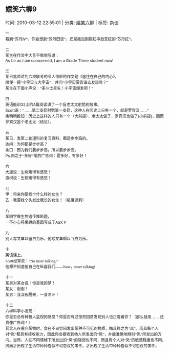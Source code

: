 
<h2>嬉笑六柳9</h2>

<span class="time SG_txtc">时间: 2010-03-12 22:55:01 | 分类: [嬉笑六柳](./BlogClass_嬉笑六柳.md) | 标签: 杂谈</span>
<!--
<table>
    <tbody>
        <tr>
            <td>时间: 2010-03-12 22:55:01</td>
            <td>分类: [嬉笑六柳](./BlogClass_嬉笑六柳.md) </td>
            <td> 标签: 杂谈 </td>
        </tr>
    </tbody>
</table>
-->
<div class="articalContent" id="sina_keyword_ad_area2">
<p style="MArGin: 0cm 0cm 0pt"><span style="FonT-FAMiLY: 宋体; mso-ascii-font-family: 'Times new roman'; mso-hansi-font-family: 'Times new roman'">
<font style="FonT-siZe: 12px">一</font></span></p>
<p style="MArGin: 0cm 0cm 0pt"><span style="FonT-FAMiLY: 宋体; mso-ascii-font-family: 'Times new roman'; mso-hansi-font-family: 'Times new roman'">
<font style="FonT-siZe: 12px">看到“苏丹Ⅳ”，你会想到“苏丹四世”，还是能加到脂肪中后变红的“苏丹红”。</font></span></p>
<p style="MArGin: 0cm 0cm 0pt"><span lang="EN-US" xml:lang="EN-US">
<font style="FonT-siZe: 12px"> <wbr/></font></span></p>
<p style="MArGin: 0cm 0cm 0pt"><span style="FonT-FAMiLY: 宋体; mso-ascii-font-family: 'Times new roman'; mso-hansi-font-family: 'Times new roman'">
<font style="FonT-siZe: 12px">二</font></span></p>
<p style="MArGin: 0cm 0cm 0pt"><span style="FonT-FAMiLY: 宋体; mso-ascii-font-family: 'Times new roman'; mso-hansi-font-family: 'Times new roman'">
<font style="FonT-siZe: 12px">某生在作文中大言不惭地写道：</font></span></p>
<p style="MArGin: 0cm 0cm 0pt"><span lang="EN-US" xml:lang="EN-US"><font style="FonT-siZe: 12px">As far as I am
comcerned, I am a Grade Three student now!</font></span></p>
<p style="MArGin: 0cm 0cm 0pt"><span lang="EN-US" xml:lang="EN-US"><font style="FonT-siZe: 12px"> <wbr/></font></span></p>
<p style="MArGin: 0cm 0cm 0pt"><span style="FonT-FAMiLY: 宋体; mso-ascii-font-family: 'Times new roman'; mso-hansi-font-family: 'Times new roman'">
<font style="FonT-siZe: 12px">三</font></span></p>
<p style="MArGin: 0cm 0cm 0pt"><span style="FonT-FAMiLY: 宋体; mso-ascii-font-family: 'Times new roman'; mso-hansi-font-family: 'Times new roman'">
<font style="FonT-siZe: 12px">某日焦师讲到六校联考的令人作呕的作文题《居住在自己的内心》。</font></span></p>
<p style="MArGin: 0cm 0cm 0pt"><span style="FonT-FAMiLY: 宋体; mso-ascii-font-family: 'Times new roman'; mso-hansi-font-family: 'Times new roman'">
<font style="FonT-siZe: 12px">顺便一提“小宇宙与大宇宙”，并问“小宇宙要靠谁去发现呢？”</font></span></p>
<p style="MArGin: 0cm 0cm 0pt"><span style="FonT-FAMiLY: 宋体; mso-ascii-font-family: 'Times new roman'; mso-hansi-font-family: 'Times new roman'">
<font style="FonT-siZe: 12px">某生在下面小声说：“圣斗士星矢！小宇宙爆发吧！”</font></span></p>
<p style="MArGin: 0cm 0cm 0pt"><span lang="EN-US" xml:lang="EN-US"><font style="FonT-siZe: 12px"> <wbr/></font></span></p>
<p style="MArGin: 0cm 0cm 0pt"><span style="FonT-FAMiLY: 宋体; mso-ascii-font-family: 'Times new roman'; mso-hansi-font-family: 'Times new roman'">
<font style="FonT-siZe: 12px">四</font></span></p>
<p style="MArGin: 0cm 0cm 0pt"><font style="FonT-siZe: 12px"><span style="FonT-FAMiLY: 宋体; mso-ascii-font-family: 'Times new roman'; mso-hansi-font-family: 'Times new roman'">
英语能训</span><span lang="EN-US" xml:lang="EN-US">32</span><span style="FonT-FAMiLY: 宋体; mso-ascii-font-family: 'Times new roman'; mso-hansi-font-family: 'Times new roman'">上的</span><span lang="EN-US" xml:lang="EN-US">A</span><span style="FonT-FAMiLY: 宋体; mso-ascii-font-family: 'Times new roman'; mso-hansi-font-family: 'Times new roman'">篇阅读讲了一个盲老太太射箭的故事。</span></font></p>
<p style="MArGin: 0cm 0cm 0pt"><font style="FonT-siZe: 12px"><span lang="EN-US" xml:lang="EN-US">Scott</span><span style="FonT-FAMiLY: 宋体; mso-ascii-font-family: 'Times new roman'; mso-hansi-font-family: 'Times new roman'">说：“……第二支箭射劈第一支箭，这种人在历史上只有一个，就是罗宾汉……”</span></font></p>
<p style="MArGin: 0cm 0cm 0pt"><font style="FonT-siZe: 12px"><span style="FonT-FAMiLY: 宋体; mso-ascii-font-family: 'Times new roman'; mso-hansi-font-family: 'Times new roman'">
余稍稍推知：历史上这样的人只有一个（大前提），老太太做了，罗宾汉也做了</span><span lang="EN-US" xml:lang="EN-US">(</span><span style="FonT-FAMiLY: 宋体; mso-ascii-font-family: 'Times new roman'; mso-hansi-font-family: 'Times new roman'">小前提</span><span lang="EN-US" xml:lang="EN-US">)</span><span style="FonT-FAMiLY: 宋体; mso-ascii-font-family: 'Times new roman'; mso-hansi-font-family: 'Times new roman'">，因而罗宾汉是个老太太（结论）。</span></font></p>
<p style="MArGin: 0cm 0cm 0pt"><span lang="EN-US" xml:lang="EN-US"><font style="FonT-siZe: 12px"> <wbr/></font></span></p>
<p style="MArGin: 0cm 0cm 0pt"><span style="FonT-FAMiLY: 宋体; mso-ascii-font-family: 'Times new roman'; mso-hansi-font-family: 'Times new roman'">
<font style="FonT-siZe: 12px">五</font></span></p>
<p style="MArGin: 0cm 0cm 0pt"><span style="FonT-FAMiLY: 宋体; mso-ascii-font-family: 'Times new roman'; mso-hansi-font-family: 'Times new roman'">
<font style="FonT-siZe: 12px">某日，发第二轮理科的复习资料，都是步步高的。</font></span></p>
<p style="MArGin: 0cm 0cm 0pt"><span style="FonT-FAMiLY: 宋体; mso-ascii-font-family: 'Times new roman'; mso-hansi-font-family: 'Times new roman'">
<font style="FonT-siZe: 12px">达问：为何都是步步高？</font></span></p>
<p style="MArGin: 0cm 0cm 0pt"><span style="FonT-FAMiLY: 宋体; mso-ascii-font-family: 'Times new roman'; mso-hansi-font-family: 'Times new roman'">
<font style="FonT-siZe: 12px">余曰：因为我们要步步高，所以要步步高。</font></span></p>
<p style="MArGin: 0cm 0cm 0pt"><font style="FonT-siZe: 12px"><span lang="EN-US" xml:lang="EN-US">Ps.</span><span style="FonT-FAMiLY: 宋体; mso-ascii-font-family: 'Times new roman'; mso-hansi-font-family: 'Times new roman'">同之于“多好”笔的广告词：要多好，有多好！</span></font></p>
<p style="MArGin: 0cm 0cm 0pt"><span lang="EN-US" xml:lang="EN-US"><font style="FonT-siZe: 12px"> <wbr/></font></span></p>
<p style="MArGin: 0cm 0cm 0pt"><span style="FonT-FAMiLY: 宋体; mso-ascii-font-family: 'Times new roman'; mso-hansi-font-family: 'Times new roman'">
<font style="FonT-siZe: 12px">六</font></span></p>
<p style="MArGin: 0cm 0cm 0pt"><span style="FonT-FAMiLY: 宋体; mso-ascii-font-family: 'Times new roman'; mso-hansi-font-family: 'Times new roman'">
<font style="FonT-siZe: 12px">大雄说：生物难得有感觉！</font></span></p>
<p style="MArGin: 0cm 0cm 0pt"><span style="FonT-FAMiLY: 宋体; mso-ascii-font-family: 'Times new roman'; mso-hansi-font-family: 'Times new roman'">
<font style="FonT-siZe: 12px">直树说：生物难得有感觉！</font></span></p>
<p style="MArGin: 0cm 0cm 0pt"><span lang="EN-US" xml:lang="EN-US"><font style="FonT-siZe: 12px"> <wbr/></font></span></p>
<p style="MArGin: 0cm 0cm 0pt"><span style="FonT-FAMiLY: 宋体; mso-ascii-font-family: 'Times new roman'; mso-hansi-font-family: 'Times new roman'">
<font style="FonT-siZe: 12px">七</font></span></p>
<p style="MArGin: 0cm 0cm 0pt"><span style="FonT-FAMiLY: 宋体; mso-ascii-font-family: 'Times new roman'; mso-hansi-font-family: 'Times new roman'">
<font style="FonT-siZe: 12px">甲：将来你要找个什么样的女生？</font></span></p>
<p style="MArGin: 0cm 0cm 0pt"><span style="FonT-FAMiLY: 宋体; mso-ascii-font-family: 'Times new roman'; mso-hansi-font-family: 'Times new roman'">
<font style="FonT-siZe: 12px">乙：我要找个头发比我长的女生！（极度讽刺）</font></span></p>
<p style="MArGin: 0cm 0cm 0pt"><span lang="EN-US" xml:lang="EN-US"><font style="FonT-siZe: 12px"> <wbr/></font></span></p>
<p style="MArGin: 0cm 0cm 0pt"><span style="FonT-FAMiLY: 宋体; mso-ascii-font-family: 'Times new roman'; mso-hansi-font-family: 'Times new roman'">
<font style="FonT-siZe: 12px">八</font></span></p>
<p style="MArGin: 0cm 0cm 0pt"><span style="FonT-FAMiLY: 宋体; mso-ascii-font-family: 'Times new roman'; mso-hansi-font-family: 'Times new roman'">
<font style="FonT-siZe: 12px">某同学做生物遗传推断题，</font></span></p>
<p style="MArGin: 0cm 0cm 0pt"><font style="FonT-siZe: 12px"><span style="FonT-FAMiLY: 宋体; mso-ascii-font-family: 'Times new roman'; mso-hansi-font-family: 'Times new roman'">
一不小心将果蝇的基因写成了</span><span lang="EN-US" xml:lang="EN-US">Aa</span><span lang="EN-US" style="FonT-FAMiLY: 宋体" xml:lang="EN-US">X</span><span style="FonT-FAMiLY: 宋体">￥</span></font></p>
<p style="MArGin: 0cm 0cm 0pt"><span lang="EN-US" style="FonT-FAMiLY: 宋体" xml:lang="EN-US"><font style="FonT-siZe: 12px"> <wbr/></font></span></p>
<p style="MArGin: 0cm 0cm 0pt"><span style="FonT-FAMiLY: 宋体"><font style="FonT-siZe: 12px">九</font></span></p>
<p style="MArGin: 0cm 0cm 0pt"><span style="FonT-FAMiLY: 宋体"><font style="FonT-siZe: 12px">别人写文章以留白为乐，他写文章却以飞白为乐。</font></span></p>
<p style="MArGin: 0cm 0cm 0pt"><span lang="EN-US" style="FonT-FAMiLY: 宋体" xml:lang="EN-US"><font style="FonT-siZe: 12px"> <wbr/></font></span></p>
<p style="MArGin: 0cm 0cm 0pt"><span style="FonT-FAMiLY: 宋体"><font style="FonT-siZe: 12px">十</font></span></p>
<p style="MArGin: 0cm 0cm 0pt"><span style="FonT-FAMiLY: 宋体"><font style="FonT-siZe: 12px">英语课上。</font></span></p>
<p style="MArGin: 0cm 0cm 0pt"><font style="FonT-siZe: 12px"><span lang="EN-US" style="FonT-FAMiLY: 宋体" xml:lang="EN-US">Scott</span><span style="FonT-FAMiLY: 宋体">经常说：“<span lang="EN-US" xml:lang="EN-US">No more
talking!”</span></span></font></p>
<p style="MArGin: 0cm 0cm 0pt"><span style="FonT-FAMiLY: 宋体"><font style="FonT-siZe: 12px">他却不知道他自己在纵容我们——<span lang="EN-US" xml:lang="EN-US">Now</span>，<span lang="EN-US" xml:lang="EN-US">more
talking!</span></font></span></p>
<p style="MArGin: 0cm 0cm 0pt"><span lang="EN-US" style="FonT-FAMiLY: 宋体" xml:lang="EN-US"><font style="FonT-siZe: 12px"> <wbr/></font></span></p>
<p style="MArGin: 0cm 0cm 0pt"><span style="FonT-FAMiLY: 宋体"><font style="FonT-siZe: 12px">十一</font></span></p>
<p style="MArGin: 0cm 0cm 0pt"><span style="FonT-FAMiLY: 宋体"><font style="FonT-siZe: 12px">某男对某女说：你是我的梦！</font></span></p>
<p style="MArGin: 0cm 0cm 0pt"><span style="FonT-FAMiLY: 宋体"><font style="FonT-siZe: 12px">某女：谢谢！</font></span></p>
<p style="MArGin: 0cm 0cm 0pt"><span style="FonT-FAMiLY: 宋体"><font style="FonT-siZe: 12px">某男：我深夜醒来，一身冷汗！</font></span></p>
<p style="MArGin: 0cm 0cm 0pt"><span lang="EN-US" style="FonT-FAMiLY: 宋体" xml:lang="EN-US"><font style="FonT-siZe: 12px"> <wbr/></font></span></p>
<p style="MArGin: 0cm 0cm 0pt"><span style="FonT-FAMiLY: 宋体"><font style="FonT-siZe: 12px">十二</font></span></p>
<p style="MArGin: 0cm 0cm 0pt"><span style="FonT-FAMiLY: 宋体"><font style="FonT-siZe: 12px">六柳科学小发现：</font></span></p>
<p style="MArGin: 0cm 0cm 0pt"><span style="FonT-FAMiLY: 宋体"><font style="FonT-siZe: 12px">你是否总有种被人监视的感觉？你是否有过惊然回首发现别人也正看着你？（那么就用……
还真像广告词！）</font></span></p>
<p style="MArGin: 0cm 0cm 0pt"><span style="FonT-FAMiLY: 宋体"><font style="FonT-siZe: 12px">其实人在看向某物时，会在不自觉间发出某种不可见的物质，姑且称之为“岚”。而且每个人对“岚”都具有接收能力，因此你会接收到他人所发出的“岚”，并能准确地辨别“岚”所发出的方向。当然，人在不同情绪下所发出的“岚”的强弱也不同，而且每个人对“岚”的敏感程度也不同。因而才出现了生活中种种看似不可思议的事件。才出现了生活中种种看似不可思议的事件。</font></span></p>
</div>
